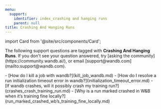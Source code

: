 ```yaml
---
menu:
  support:
    identifier: index_crashing and hanging runs
    parent: null
title: Crashing And Hanging Runs
---
```


import Card from '@site/src/components/Card';

<Card className="card-support-index">
  <p>The following support questions are tagged with <b>Crashing And Hanging Runs</b>. If you don't see 
your question answered, try [asking the community](https://community.wandb.ai/), 
or email [support@wandb.com](mailto:support@wandb.com).</p>
</Card>
- [How do I kill a job with wandb?](kill_job_wandb.md)
- [How do I resolve a run initialization timeout error in wandb?](initialization_timeout_error.md)
- [If wandb crashes, will it possibly crash my training run?](crashes_crash_training_run.md)
- [Why is a run marked crashed in W&B when it’s training fine locally?](run_marked_crashed_wb’s_training_fine_locally.md)